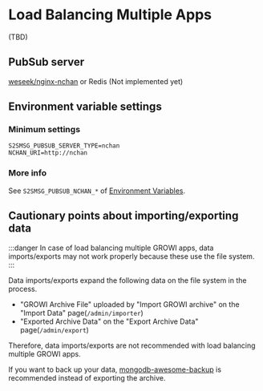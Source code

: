 # Load Balancing Multiple Apps

(TBD)

## PubSub server

[weseek/nginx-nchan](https://hub.docker.com/repository/docker/weseek/nginx-nchan/) or Redis (Not implemented yet)

## Environment variable settings

### Minimum settings

```
S2SMSG_PUBSUB_SERVER_TYPE=nchan
NCHAN_URI=http://nchan
```

### More info

See `S2SMSG_PUBSUB_NCHAN_*` of [Environment Variables](./env-vars.md).

## Cautionary points about importing/exporting data

:::danger
In case of load balancing multiple GROWI apps, data imports/exports may not work properly because these use the file system.
:::


Data imports/exports expand the following data on the file system in the process.

- "GROWI Archive File" uploaded by "Import GROWI archive" on the "Import Data" page(`/admin/importer`)
- "Exported Archive Data" on the "Export Archive Data" page(`/admin/export`)

Therefore, data imports/exports are not recommended with load balancing multiple GROWI apps.

If you want to back up your data, [mongodb-awesome-backup](./mongodb-backup.md) is recommended instead of exporting the archive.
